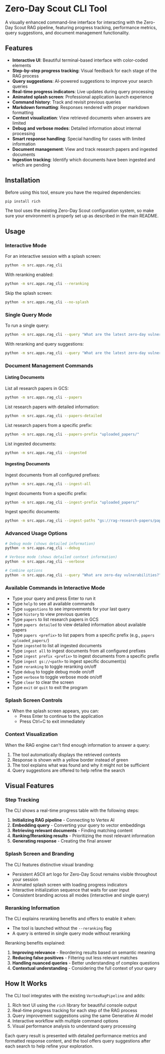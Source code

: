# Zero-Day Scout CLI Tool

A visually enhanced command-line interface for interacting with the Zero-Day Scout RAG pipeline, featuring progress tracking, performance metrics, query suggestions, and document management functionality.

## Features

- **Interactive UI**: Beautiful terminal-based interface with color-coded elements
- **Step-by-step progress tracking**: Visual feedback for each stage of the RAG process
- **Query suggestions**: AI-powered suggestions to improve your search queries
- **Real-time progress indicators**: Live updates during query processing
- **Animated splash screen**: Professional application launch experience
- **Command history**: Track and revisit previous queries
- **Markdown formatting**: Responses rendered with proper markdown formatting
- **Context visualization**: View retrieved documents when answers are limited
- **Debug and verbose modes**: Detailed information about internal processing 
- **Smart response handling**: Special handling for cases with limited information
- **Document management**: View and track research papers and ingested documents
- **Ingestion tracking**: Identify which documents have been ingested and which are pending

## Installation

Before using this tool, ensure you have the required dependencies:

```bash
pip install rich
```

The tool uses the existing Zero-Day Scout configuration system, so make sure your environment is properly set up as described in the main README.

## Usage

### Interactive Mode

For an interactive session with a splash screen:

```bash
python -m src.apps.rag_cli
```

With reranking enabled:

```bash
python -m src.apps.rag_cli --reranking
```

Skip the splash screen:

```bash
python -m src.apps.rag_cli --no-splash
```

### Single Query Mode

To run a single query:

```bash
python -m src.apps.rag_cli --query "What are the latest zero-day vulnerabilities in cloud systems?"
```

With reranking and query suggestions:

```bash
python -m src.apps.rag_cli --query "What are the latest zero-day vulnerabilities?" --reranking --suggest
```

### Document Management Commands

#### Listing Documents

List all research papers in GCS:

```bash
python -m src.apps.rag_cli --papers
```

List research papers with detailed information:

```bash
python -m src.apps.rag_cli --papers-detailed
```

List research papers from a specific prefix:

```bash
python -m src.apps.rag_cli --papers-prefix "uploaded_papers/"
```

List ingested documents:

```bash
python -m src.apps.rag_cli --ingested
```

#### Ingesting Documents

Ingest documents from all configured prefixes:

```bash
python -m src.apps.rag_cli --ingest-all
```

Ingest documents from a specific prefix:

```bash
python -m src.apps.rag_cli --ingest-prefix "uploaded_papers/"
```

Ingest specific documents:

```bash
python -m src.apps.rag_cli --ingest-paths "gs://rag-research-papers/paper1.pdf" "gs://rag-research-papers/paper2.pdf"
```

### Advanced Usage Options

```bash
# Debug mode (shows detailed information)
python -m src.apps.rag_cli --debug

# Verbose mode (shows detailed context information)
python -m src.apps.rag_cli --verbose

# Combine options
python -m src.apps.rag_cli --query "What are zero-day vulnerabilities?" --reranking --debug --verbose
```

### Available Commands in Interactive Mode

- Type your query and press Enter to run it
- Type `help` to see all available commands
- Type `suggestions` to see improvements for your last query
- Type `history` to view previous queries
- Type `papers` to list research papers in GCS
- Type `papers detailed` to view detailed information about available papers
- Type `papers <prefix>` to list papers from a specific prefix (e.g., `papers uploaded_papers/`)
- Type `ingested` to list all ingested documents
- Type `ingest all` to ingest documents from all configured prefixes
- Type `ingest prefix <prefix>` to ingest documents from a specific prefix
- Type `ingest gs://<path>` to ingest specific document(s)
- Type `reranking` to toggle reranking on/off
- Type `debug` to toggle debug mode on/off
- Type `verbose` to toggle verbose mode on/off
- Type `clear` to clear the screen
- Type `exit` or `quit` to exit the program

### Splash Screen Controls

- When the splash screen appears, you can:
  - Press Enter to continue to the application
  - Press Ctrl+C to exit immediately
  
### Context Visualization

When the RAG engine can't find enough information to answer a query:

1. The tool automatically displays the retrieved contexts
2. Response is shown with a yellow border instead of green
3. The tool explains what was found and why it might not be sufficient
4. Query suggestions are offered to help refine the search

## Visual Features

### Step Tracking
The CLI shows a real-time progress table with the following steps:
1. **Initializing RAG pipeline** - Connecting to Vertex AI
2. **Embedding query** - Converting your query to vector embeddings
3. **Retrieving relevant documents** - Finding matching content
4. **Ranking/Reranking results** - Prioritizing the most relevant information
5. **Generating response** - Creating the final answer


### Splash Screen and Branding
The CLI features distinctive visual branding:
- Persistent ASCII art logo for Zero-Day Scout remains visible throughout your session
- Animated splash screen with loading progress indicators
- Interactive initialization sequence that waits for user input
- Consistent branding across all modes (interactive and single query)

### Reranking Information
The CLI explains reranking benefits and offers to enable it when:
- The tool is launched without the `--reranking` flag
- A query is entered in single query mode without reranking

Reranking benefits explained:
1. **Improving relevance** - Reordering results based on semantic meaning
2. **Reducing false positives** - Filtering out less relevant matches
3. **Handling nuanced queries** - Better understanding of complex questions
4. **Contextual understanding** - Considering the full context of your query

## How It Works

The CLI tool integrates with the existing `VertexRagPipeline` and adds:

1. Rich text UI using the `rich` library for beautiful console output
2. Real-time progress tracking for each step of the RAG process
3. Query improvement suggestions using the same Generative AI model
4. Interactive workflow with multiple command options
5. Visual performance analysis to understand query processing

Each query result is presented with detailed performance metrics and formatted response content, and the tool offers query suggestions after each search to help refine your exploration.